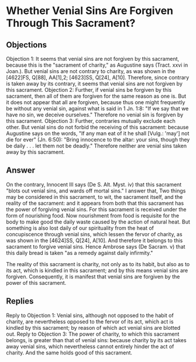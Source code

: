 # Whether Venial Sins Are Forgiven Through This Sacrament?
## Objections
Objection 1: It seems that venial sins are not forgiven by this sacrament, because this is the "sacrament of charity," as Augustine says (Tract. xxvi in Joan.). But venial sins are not contrary to charity, as was shown in the [4622]FS, Q[88], AA[1],2; [4623]SS, Q[24], A[10]. Therefore, since contrary is taken away by its contrary, it seems that venial sins are not forgiven by this sacrament.
Objection 2: Further, if venial sins be forgiven by this sacrament, then all of them are forgiven for the same reason as one is. But it does not appear that all are forgiven, because thus one might frequently be without any venial sin, against what is said in 1 Jn. 1:8: "If we say that we have no sin, we deceive ourselves." Therefore no venial sin is forgiven by this sacrament.
Objection 3: Further, contraries mutually exclude each other. But venial sins do not forbid the receiving of this sacrament: because Augustine says on the words, "If any man eat of it he shall [Vulg.: 'may'] not die for ever" (Jn. 6:50): "Bring innocence to the altar: your sins, though they be daily . . . let them not be deadly." Therefore neither are venial sins taken away by this sacrament.
## Answer
On the contrary, Innocent III says (De S. Alt. Myst. iv) that this sacrament "blots out venial sins, and wards off mortal sins."
I answer that, Two things may be considered in this sacrament, to wit, the sacrament itself, and the reality of the sacrament: and it appears from both that this sacrament has the power of forgiving venial sins. For this sacrament is received under the form of nourishing food. Now nourishment from food is requisite for the body to make good the daily waste caused by the action of natural heat. But something is also lost daily of our spirituality from the heat of concupiscence through venial sins, which lessen the fervor of charity, as was shown in the [4624]SS, Q[24], A[10]. And therefore it belongs to this sacrament to forgive venial sins. Hence Ambrose says (De Sacram. v) that this daily bread is taken "as a remedy against daily infirmity."

The reality of this sacrament is charity, not only as to its habit, but also as to its act, which is kindled in this sacrament; and by this means venial sins are forgiven. Consequently, it is manifest that venial sins are forgiven by the power of this sacrament.
## Replies
Reply to Objection 1: Venial sins, although not opposed to the habit of charity, are nevertheless opposed to the fervor of its act, which act is kindled by this sacrament; by reason of which act venial sins are blotted out.
Reply to Objection 3: The power of charity, to which this sacrament belongs, is greater than that of venial sins: because charity by its act takes away venial sins, which nevertheless cannot entirely hinder the act of charity. And the same holds good of this sacrament.